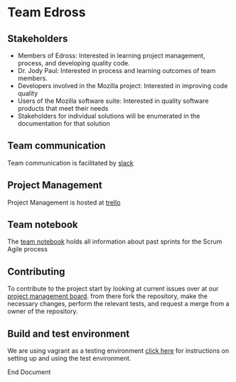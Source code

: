 # Team Edross
  
## Stakeholders
  * Members of Edross: Interested in learning project management, process, and developing quality code.
  * Dr. Jody Paul: Interested in process and learning outcomes of team members.
  * Developers involved in the Mozilla project: Interested in improving code quality
  * Users of the Mozilla software suite: Interested in quality software products that meet their needs
  * Stakeholders for individual solutions will be enumerated in the documentation for that solution

## Team communication
   Team communication is facilitated by [slack](https://cs4260-gec.slack.com/messages/C8ZPPNANS/?)
  
## Project Management  
   Project Management is hosted at [trello](https://trello.com/cs4260)

## Team notebook  
   The [team notebook](https://docs.google.com/document/d/1wtbqzd1SDGKhH0F0hwVXJ3bAsa69ww4ts0kIzFC8ZfA) holds all information about past sprints for the Scrum Agile process
  
## Contributing
   To contribute to the project start by looking at current issues over at our [project management board](https://trello.com/cs4260). from there fork the repository, make the necessary changes, perform the relevant tests, and request a merge from a owner of the repository.
   
## Build and test environment
   We are using vagrant as a testing environment [click here](https://github.com/CS4260-Edross/Introduction-and-documentation/tree/master/vagrant) for instructions on setting up and using the test environment.

End Document
